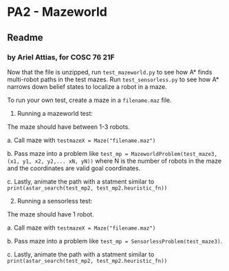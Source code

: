 # PA2 - Mazeworld
## Readme
### by Ariel Attias, for COSC 76 21F

Now that the file is unzipped, run `test_mazeworld.py` to see how A* finds multi-robot paths in the test mazes.
Run `test_sensorless.py` to see how A* narrows down belief states to localize a robot in a maze.

To run your own test, create a maze in a `filename.maz` file. 

1. Running a mazeworld test:

The maze should have between 1-3 robots.

 a. Call maze with `testmazeX = Maze("filename.maz")` 
 
 b. Pass maze into a problem like `test_mp = MazeworldProblem(test_maze3, (x1, y1, x2, y2,... xN, yN))` where N is the number of robots in the maze and the coordinates are valid goal coordinates.
 
 c. Lastly, animate the path with a statment similar to `print(astar_search(test_mp2, test_mp2.heuristic_fn))`
 
2. Running a sensorless test:

The maze should have 1 robot.

 a. Call maze with `testmazeX = Maze("filename.maz")` 
 
 b. Pass maze into a problem like `test_mp = SensorlessProblem(test_maze3)`.
 
 c. Lastly, animate the path with a statment similar to `print(astar_search(test_mp2, test_mp2.heuristic_fn))`
